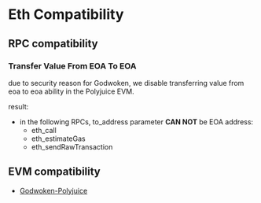 # Eth Compatibility

## RPC compatibility

### Transfer Value From EOA To EOA

due to security reason for Godwoken, we disable transferring value from eoa to eoa ability in the Polyjuice EVM.

result:

- in the following RPCs, to_address parameter **CAN NOT** be EOA address:
  - eth_call
  - eth_estimateGas
  - eth_sendRawTransaction

## EVM compatibility

- [Godwoken-Polyjuice](https://github.com/nervosnetwork/godwoken-polyjuice/blob/compatibility-breaking-changes/docs/EVM-compatible.md)
